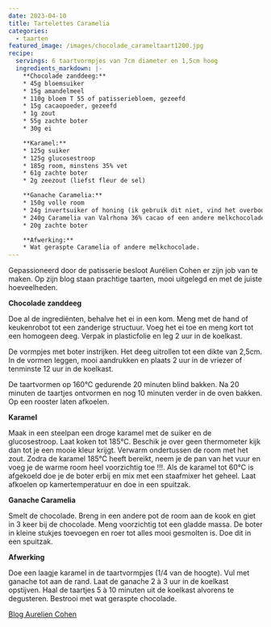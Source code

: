 ```yaml
---
date: 2023-04-10
title: Tartelettes Caramelia
categories:
  - taarten
featured_image: /images/chocolade_carameltaart1200.jpg
recipe:
  servings: 6 taartvormpjes van 7cm diameter en 1,5cm hoog
  ingredients_markdown: |-
    **Chocolade zanddeeg:**
    * 45g bloemsuiker
    * 15g amandelmeel
    * 110g bloem T 55 of patisseriebloem, gezeefd
    * 15g cacaopoeder, gezeefd
    * 1g zout
    * 55g zachte boter
    * 30g ei

    **Karamel:**
    * 125g suiker
    * 125g glucosestroop
    * 185g room, minstens 35% vet
    * 61g zachte boter
    * 2g zeezout (liefst fleur de sel) 

    **Ganache Caramelia:**
    * 150g volle room
    * 24g invertsuiker of honing (ik gebruik dit niet, vind het overbodig)
    * 240g Caramelia van Valrhona 36% cacao of een andere melkchocolade liefst met karamelsmaak)
    * 20g zachte boter

    **Afwerking:**
    * Wat geraspte Caramelia of andere melkchocolade.
---
```

Gepassioneerd door de patisserie besloot Aurélien Cohen er zijn job van te maken.
Op zijn blog staan prachtige taarten, mooi uitgelegd en met de juiste hoeveelheden.

<!--more-->

**Chocolade zanddeeg**

Doe al de ingrediënten, behalve het ei in een kom.
Meng met de hand of keukenrobot tot een zanderige structuur.
Voeg het ei toe en meng kort tot een homogeen deeg.
Verpak in plasticfolie en leg 2 uur in de koelkast.
 
De vormpjes met boter instrijken. Het deeg uitrollen tot een dikte van 2,5cm. In de vormen leggen, mooi aandrukken en plaats 2 uur in de vriezer of tenminste 12 uur in de koelkast.

De taartvormen op 160°C gedurende 20 minuten blind bakken.
Na 20 minuten de taartjes ontvormen en nog 10 minuten verder in de oven bakken.
Op een rooster laten afkoelen.

**Karamel**

Maak in een steelpan een droge karamel met de suiker en de glucosestroop. Laat koken tot 185°C. Beschik je over geen thermometer kijk dan tot je een mooie kleur krijgt.
Verwarm ondertussen de room met het zout. Zodra de karamel 185°C heeft bereikt, neem je de pan van het vuur en voeg je de warme room heel voorzichtig toe !!!.
Als de karamel tot 60°C is afgekoeld doe je de boter erbij en mix met een staafmixer het geheel. Laat afkoelen op kamertemperatuur en doe in een spuitzak.

**Ganache Caramelia**

Smelt de chocolade.
Breng in een andere pot de room aan de kook en giet in 3 keer bij de chocolade.
Meng voorzichtig tot een gladde massa.
De boter in kleine stukjes toevoegen en roer tot alles mooi gesmolten is.
Doe dit in een spuitzak.

**Afwerking**

Doe een laagje karamel in de taartvormpjes (1/4 van de hoogte).
Vul met ganache tot aan de rand.
Laat de ganache 2 à 3 uur in de koelkast opstijven.
Haal de taartjes 5 à 10 minuten uit de koelkast alvorens te degusteren.
Bestrooi met wat geraspte chocolade.

[Blog Aurelien Cohen](https://www.aureliencohen.fr/recettes/)

